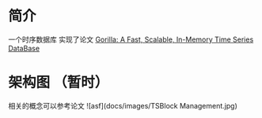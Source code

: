 # 简介
一个时序数据库
实现了论文 [Gorilla: A Fast, Scalable, In-Memory Time Series DataBase](http://www.vldb.org/pvldb/vol8/p1816-teller.pdf)


# 架构图 （暂时）
相关的概念可以参考论文
![asf](docs/images/TSBlock Management.jpg)

